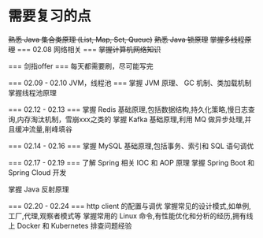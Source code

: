 # 需要复习的点

<del>熟悉 Java 集合类原理 (List, Map, Set, Queue)</del>
<del>熟悉 Java 锁原理</del>
<del>掌握多线程原理</del>
=== 02.08 网络相关 ===
<del>掌握计算机网络知识</del>

=== 剑指offer === 
每天都需要刷，尽可能写完

=== 02.09 - 02.10 JVM，线程池 ===
掌握 JVM 原理、 GC 机制、类加载机制
掌握线程池原理

=== 02.12 - 02.13 === 
掌握 Redis 基础原理,包括数据结构,持久化策略,慢日志查询,内存淘汰机制，雪崩xxx之类的
掌握 Kafka 基础原理,利用 MQ 做异步处理,并且缓冲流量,削峰填谷

=== 02.14 - 02.16 ===
掌握 MySQL 基础原理,包括事务、索引和 SQL 语句调优

=== 02.17 - 02.19 ===
了解 Spring 相关 IOC 和 AOP 原理
掌握 Spring Boot 和 Spring Cloud 开发

掌握 Java 反射原理

=== 02.20 - 02.24 ===
http client 的配置与调优
掌握常⻅的设计模式,如单例,工厂,代理,观察者模式等
掌握常用的 Linux 命令,有性能优化和分析的经历,拥有线上 Docker 和 Kubernetes 排查问题经验